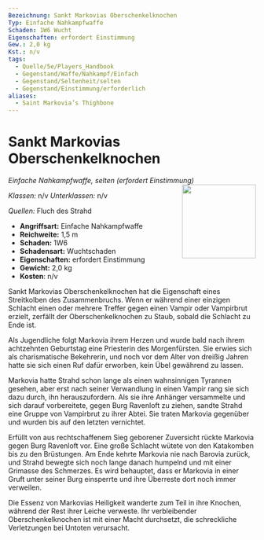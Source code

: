 ```yaml
---
Bezeichnung: Sankt Markovias Oberschenkelknochen
Typ: Einfache Nahkampfwaffe
Schaden: 1W6 Wucht
Eigenschaften: erfordert Einstimmung
Gew.: 2,0 kg
Kst.: n/v
tags:
  - Quelle/5e/Players_Handbook
  - Gegenstand/Waffe/Nahkampf/Einfach
  - Gegenstand/Seltenheit/selten
  - Gegenstand/Einstimmung/erforderlich
aliases:
  - Saint Markovia’s Thighbone
---
```

# Sankt Markovias Oberschenkelknochen
*Einfache Nahkampfwaffe, selten (erfordert Einstimmung)*
<img src="Sankt-Markovias-Oberschenkelknochen.webp" align="right" width="150">

_Klassen:_ n/v
_Unterklassen:_  n/v

_Quellen:_ Fluch des Strahd

- **Angriffsart:** Einfache Nahkampfwaffe
- **Reichweite:** 1,5 m
- **Schaden:** 1W6
- **Schadensart:** Wuchtschaden
- **Eigenschaften:** erfordert Einstimmung
- **Gewicht:** 2,0 kg
- **Kosten**: n/v

Sankt Markovias Oberschenkelknochen hat die Eigenschaft eines Streitkolben des Zusammenbruchs. Wenn er während einer einzigen Schlacht einen oder mehrere Treffer gegen einen Vampir oder Vampirbrut erzielt, zerfällt der Oberschenkelknochen zu Staub, sobald die Schlacht zu Ende ist.

Als Jugendliche folgt Markovia ihrem Herzen und wurde bald nach ihrem achtzehnten Geburtstag eine Priesterin des Morgenfürsten. Sie erwies sich als charismatische Bekehrerin, und noch vor dem Alter von dreißig Jahren hatte sie sich einen Ruf dafür erworben, kein Übel gewährend zu lassen.

Markovia hatte Strahd schon lange als einen wahnsinnigen Tyrannen gesehen, aber erst nach seiner Verwandlung in einen Vampir rang sie sich dazu durch, ihn herauszufordern. Als sie ihre Anhänger versammelte und sich darauf vorbereitete, gegen Burg Ravenloft zu ziehen, sandte Strahd eine Gruppe von Vampirbrut zu ihrer Abtei. Sie traten Markovia gegenüber und wurden bis auf den letzten vernichtet.

Erfüllt von aus rechtschaffenem Sieg geborener Zuversicht rückte Markovia gegen Burg Ravenloft vor. Eine große Schlacht wütete von den Katakomben bis zu den Brüstungen. Am Ende kehrte Markovia nie nach Barovia zurück, und Strahd bewegte sich noch lange danach humpelnd und mit einer Grimasse des Schmerzes. Es wird behauptet, dass er Markovia in einer Gruft unter seiner Burg einsperrte und ihre Überreste dort noch immer verweilen.

Die Essenz von Markovias Heiligkeit wanderte zum Teil in ihre Knochen, während der Rest ihrer Leiche verweste. Ihr verbleibender Oberschenkelknochen ist mit einer Macht durchsetzt, die schreckliche Verletzungen bei Untoten verursacht.